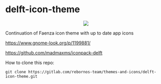 # delft-icon-theme

<p align="center">
<img src="https://gitlab.com/rebornos-team/themes-and-icons/delft-icon-theme/-/raw/master/delft-icon-theme-set.jpg">
</p>

Continuation of Faenza icon theme with up to date app icons

https://www.gnome-look.org/p/1199881/

https://github.com/madmaxms/iconpack-delft

How to clone this repo:
```
git clone https://gitlab.com/rebornos-team/themes-and-icons/delft-icon-theme.git
```

